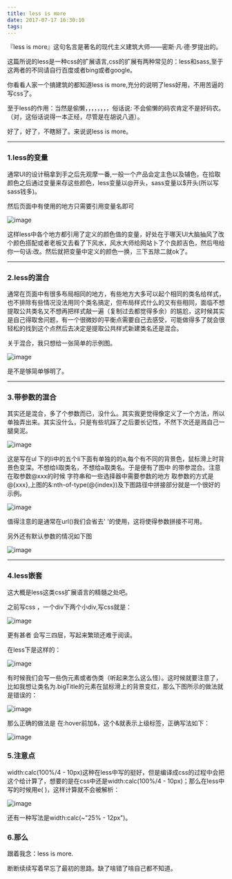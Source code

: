 ```yaml
---
title: less is more
date: 2017-07-17 16:30:10
tags:
---
```

『less is more』这句名言是著名的现代主义建筑大师——密斯·凡·德·罗提出的。

这篇所说的less是一种css的扩展语言,css的扩展有两种常见的：less和sass,至于这两者的不同请自行百度或者bing或者google。

你看看人家一个搞建筑的都知道less is more,充分的说明了less好用，不用苦逼的写css了。

至于less的作用：当然是偷懒，，，，，，，，俗话说: 不会偷懒的码农肯定不是好码农。（对，这俗话说得一本正经，尽管是在胡说八道）。

好了，好了，不瞎掰了。来说说less is more。

* * *

### 1.less的变量

通常UI的设计稿拿到手之后先观摩一番,一般一个产品会定主色以及辅色，在拾取颜色之后通过变量来存这些颜色，less变量以@开头，sass变量以$开头(所以写sass钱多)。

然后页面中有使用的地方只需要引用变量名即可

![image](http://upload-images.jianshu.io/upload_images/6191737-a484630cc14188ec.png?imageMogr2/auto-orient/strip%7CimageView2/2/w/1240)

这样less中各个地方都引用了定义的颜色值的变量，好处在于哪天UI大脑抽风了改个颜色搭配或者老板又去看了下风水，风水大师给网站卜了个良颜吉色，然后甩给你一句话:改。然后就把变量中定义的颜色一换，三下五除二就ok了。

* * *

### 2.less的混合

通常在页面中有很多布局相同的地方，有些地方大多可以起个相同的类名给样式，也不排除有些情况没法用同个类名搞定，但布局样式什么的又有些相同，面临不想提取公共类名又不想再把样式敲一遍（复制过去都觉得多余）的尴尬，这时候其实是自己得取舍问题，有一个很微妙的平衡点需要自己去感受，可能做得多了就会很轻松的找到这个点然后去决定是提取公共样式新建类名还是混合。

关于混合，我只想给一张简单的示例图。

![image](http://upload-images.jianshu.io/upload_images/6191737-681128e8532c103d.png?imageMogr2/auto-orient/strip%7CimageView2/2/w/1240)

是不是够简单够明了。

* * *

### 3.带参数的混合

其实还是混合，多了个参数而已，没什么。其实我更觉得像定义了一个方法，所以单独弄出来。其实没什么，只是有些坑踩了之后要长记性，不然下次还是溅自己一腿臭泥。

![image](http://upload-images.jianshu.io/upload_images/6191737-1d1b5afaca439701.png?imageMogr2/auto-orient/strip%7CimageView2/2/w/1240)

这是写在ul 下的li中的五个li下面有单独的的a,每个有不同的背景色，鼠标滑上时背景色变深。不想给li取类名，不想给a取类名。于是便有了图中 的带参混合。注意在取参数@xxx的时候 字符串和一些选择器中需要参数的地方 取参数的方式是  @{xxx},上图的&:nth-of-type(@{index})及下图路径中拼接部分就是一个很好的示例。

![image](http://upload-images.jianshu.io/upload_images/6191737-35e4e440adda770d.png?imageMogr2/auto-orient/strip%7CimageView2/2/w/1240)

值得注意的是通常在url()我们会省去' '的使用，这将使得参数拼接不可用。

另外还有默认参数的情况如下图

![image](http://upload-images.jianshu.io/upload_images/6191737-4fc166587cb6a02c.png?imageMogr2/auto-orient/strip%7CimageView2/2/w/1240)

* * *

### 4.less嵌套

这大概是less这类css扩展语言的精髓之处吧。

之前写css ，一个div下两个小div,写css就是：

![image](http://upload-images.jianshu.io/upload_images/6191737-033ddb468611ca99.png?imageMogr2/auto-orient/strip%7CimageView2/2/w/1240)

更有甚者 会写三四层，写起来繁琐还难于阅读。

在less下是这样的：

![image](http://upload-images.jianshu.io/upload_images/6191737-bb20f204140a742c.png?imageMogr2/auto-orient/strip%7CimageView2/2/w/1240)

有时候我们会写一些伪元素或者伪类（听起来怎么这么怪）。这时候就要注意了，比如我想让类名为.bigTitle的元素在鼠标滑上的背景变红，那么下图所示的做法就是错误的：

![image](http://upload-images.jianshu.io/upload_images/6191737-717e30596631e09d.png?imageMogr2/auto-orient/strip%7CimageView2/2/w/1240)

那么正确的做法是 在:hover前加&，这个&就表示上级标签，正确写法如下：

![image](http://upload-images.jianshu.io/upload_images/6191737-1b9fb59816c99099.png?imageMogr2/auto-orient/strip%7CimageView2/2/w/1240)

### 5.注意点

width:calc(100%/4 - 10px)这种在less中写的挺好，但是编译成css的过程中会把这个给计算了，想要的是在css中还是width:calc(100%/4 - 10px)；那么在less中写的时候用e( )，这样计算就不会被解析：

![image](http://upload-images.jianshu.io/upload_images/6191737-3da28bc2682097d5.png?imageMogr2/auto-orient/strip%7CimageView2/2/w/1240)

还有一种写法是width:calc(~"25% - 12px")。

### 6.那么

跟着我念：less is more.

断断续续写着早忘了最初的思路。缺了啥错了啥自己都不知道。